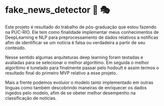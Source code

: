 # fake_news_detector 📰  🎭



Este projeto é resultado do trabalho de pós-graduação que estou fazendo na PUC-RIO.
Ele tem como finalidade implementar meus conhecimentos de DeepLearning e NLP para preprocessamento de dados  relativos a notíficas afim de identificar se um notícia é falsa
ou verdadeira a partir de seu conteúdo.

Nesse sentido algumas arquiteturas deep learning foram testadas e avaliadas para  se selecionar o melhor algorítimo. Em seguida o melhor algorítimo é tunelado
para finalmente passar pelo hodoult e assim termos o resultado final do primeiro MVP relativo a esse projeto.

Mais a frente podemos evoluior o modelo tanto implementado em outras línguas como também descobrindo maneiras de enriquecer os dados ingedos pelo modelo, afim de
 se obeter melhor desempenho na classificação de notícias.
